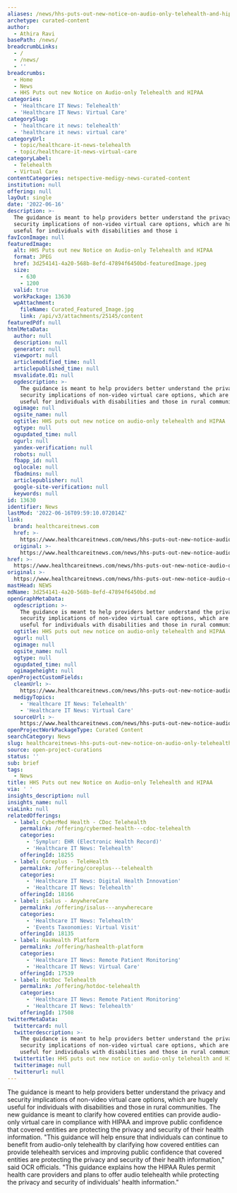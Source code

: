 ```yaml
---
aliases: /news/hhs-puts-out-new-notice-on-audio-only-telehealth-and-hipaa
archetype: curated-content
author:
  - Athira Ravi
basePath: /news/
breadcrumbLinks:
  - /
  - /news/
  - ''
breadcrumbs:
  - Home
  - News
  - HHS Puts out new Notice on Audio-only Telehealth and HIPAA
categories:
  - 'Healthcare IT News: Telehealth'
  - 'Healthcare IT News: Virtual Care'
categorySlug:
  - 'healthcare it news: telehealth'
  - 'healthcare it news: virtual care'
categoryUrl:
  - topic/healthcare-it-news-telehealth
  - topic/healthcare-it-news-virtual-care
categoryLabel:
  - Telehealth
  - Virtual Care
contentCategories: netspective-medigy-news-curated-content
institution: null
offering: null
layOut: single
date: '2022-06-16'
description: >-
  The guidance is meant to help providers better understand the privacy and
  security implications of non-video virtual care options, which are hugely
  useful for individuals with disabilities and those i
favIconImage: null
featuredImage:
  alt: HHS Puts out new Notice on Audio-only Telehealth and HIPAA
  format: JPEG
  href: 3d254141-4a20-568b-8efd-47894f6450bd-featuredImage.jpeg
  size:
    - 630
    - 1200
  valid: true
  workPackage: 13630
  wpAttachment:
    fileName: Curated_Featured_Image.jpg
    link: /api/v3/attachments/25145/content
featuredPdf: null
htmlMetaData:
  author: null
  description: null
  generator: null
  viewport: null
  articlemodified_time: null
  articlepublished_time: null
  msvalidate.01: null
  ogdescription: >-
    The guidance is meant to help providers better understand the privacy and
    security implications of non-video virtual care options, which are hugely
    useful for individuals with disabilities and those in rural communities.
  ogimage: null
  ogsite_name: null
  ogtitle: HHS puts out new notice on audio-only telehealth and HIPAA
  ogtype: null
  ogupdated_time: null
  ogurl: null
  yandex-verification: null
  robots: null
  fbapp_id: null
  oglocale: null
  fbadmins: null
  articlepublisher: null
  google-site-verification: null
  keywords: null
id: 13630
identifier: News
lastMod: '2022-06-16T09:59:10.072014Z'
link:
  brand: healthcareitnews.com
  href: >-
    https://www.healthcareitnews.com/news/hhs-puts-out-new-notice-audio-only-telehealth-and-hipaa
  original: >-
    https://www.healthcareitnews.com/news/hhs-puts-out-new-notice-audio-only-telehealth-and-hipaa
href: >-
  https://www.healthcareitnews.com/news/hhs-puts-out-new-notice-audio-only-telehealth-and-hipaa
original: >-
  https://www.healthcareitnews.com/news/hhs-puts-out-new-notice-audio-only-telehealth-and-hipaa
mastHead: NEWS
mdName: 3d254141-4a20-568b-8efd-47894f6450bd.md
openGraphMetaData:
  ogdescription: >-
    The guidance is meant to help providers better understand the privacy and
    security implications of non-video virtual care options, which are hugely
    useful for individuals with disabilities and those in rural communities.
  ogtitle: HHS puts out new notice on audio-only telehealth and HIPAA
  ogurl: null
  ogimage: null
  ogsite_name: null
  ogtype: null
  ogupdated_time: null
  ogimageheight: null
openProjectCustomFields:
  cleanUrl: >-
    https://www.healthcareitnews.com/news/hhs-puts-out-new-notice-audio-only-telehealth-and-hipaa
  medigyTopics:
    - 'Healthcare IT News: Telehealth'
    - 'Healthcare IT News: Virtual Care'
  sourceUrl: >-
    https://www.healthcareitnews.com/news/hhs-puts-out-new-notice-audio-only-telehealth-and-hipaa
openProjectWorkPackageType: Curated Content
searchCategory: News
slug: healthcareitnews-hhs-puts-out-new-notice-on-audio-only-telehealth-and-hipaa
source: open-project-curations
status: ''
sub: brief
tags:
  - News
title: HHS Puts out new Notice on Audio-only Telehealth and HIPAA
via: ' '
insights_description: null
insights_name: null
viaLink: null
relatedOfferings:
  - label: CyberMed Health - CDoc Telehealth
    permalink: /offering/cybermed-health---cdoc-telehealth
    categories:
      - 'Symplur: EHR (Electronic Health Record)'
      - 'Healthcare IT News: Telehealth'
    offeringId: 18255
  - label: Coreplus - TeleHealth
    permalink: /offering/coreplus---telehealth
    categories:
      - 'Healthcare IT News: Digital Health Innovation'
      - 'Healthcare IT News: Telehealth'
    offeringId: 18166
  - label: iSalus - AnywhereCare
    permalink: /offering/isalus---anywherecare
    categories:
      - 'Healthcare IT News: Telehealth'
      - 'Events Taxonomies: Virtual Visit'
    offeringId: 18135
  - label: HasHealth Platform
    permalink: /offering/hashealth-platform
    categories:
      - 'Healthcare IT News: Remote Patient Monitoring'
      - 'Healthcare IT News: Virtual Care'
    offeringId: 17539
  - label: HotDoc Telehealth
    permalink: /offering/hotdoc-telehealth
    categories:
      - 'Healthcare IT News: Remote Patient Monitoring'
      - 'Healthcare IT News: Telehealth'
    offeringId: 17508
twitterMetaData:
  twittercard: null
  twitterdescription: >-
    The guidance is meant to help providers better understand the privacy and
    security implications of non-video virtual care options, which are hugely
    useful for individuals with disabilities and those in rural communities.
  twittertitle: HHS puts out new notice on audio-only telehealth and HIPAA
  twitterimage: null
  twitterurl: null
---
```

<p>The guidance is meant to help providers better understand the privacy and security implications of non-video virtual care options, which are hugely useful for individuals with disabilities and those in rural communities. The new guidance is meant to clarify how covered entities can provide audio-only virtual care in compliance with HIPAA and improve public confidence that covered entities are protecting the privacy and security of their health information. "This guidance will help ensure that individuals can continue to benefit from audio-only telehealth by clarifying how covered entities can provide telehealth services and improving public confidence that covered entities are protecting the privacy and security of their health information," said OCR officials. "This guidance explains how the HIPAA Rules permit health care providers and plans to offer audio telehealth while protecting the privacy and security of individuals' health information."</p>